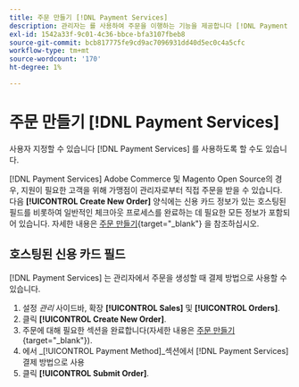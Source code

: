 ```yaml
---
title: 주문 만들기 [!DNL Payment Services]
description: 관리자는 를 사용하여 주문을 이행하는 기능을 제공합니다 [!DNL Payment Services] 지원이 필요한 고객을 위해 매상에서 관리자에게 직접 요청합니다.
exl-id: 1542a33f-9c01-4c36-bbce-bfa3107fbeb8
source-git-commit: bcb817775fe9cd9ac7096931dd40d5ec0c4a5cfc
workflow-type: tm+mt
source-wordcount: '170'
ht-degree: 1%

---
```


# 주문 만들기 [!DNL Payment Services]

사용자 지정할 수 있습니다 [!DNL Payment Services] 를 사용하도록 할 수도 있습니다.

[!DNL Payment Services] Adobe Commerce 및 Magento Open Source의 경우, 지원이 필요한 고객을 위해 가맹점이 관리자로부터 직접 주문을 받을 수 있습니다. 다음 **[!UICONTROL Create New Order]** 양식에는 신용 카드 정보가 있는 호스팅된 필드를 비롯하여 일반적인 체크아웃 프로세스를 완료하는 데 필요한 모든 정보가 포함되어 있습니다. 자세한 내용은 [주문 만들기](https://docs.magento.com/user-guide/customers/customer-account-create-order.html){target=&quot;_blank&quot;} 을 참조하십시오.

## 호스팅된 신용 카드 필드

[!DNL Payment Services] 는 관리자에서 주문을 생성할 때 결제 방법으로 사용할 수 있습니다.

1. 설정 _관리_ 사이드바, 확장 **[!UICONTROL Sales]** 및 **[!UICONTROL Orders]**.
1. 클릭 **[!UICONTROL Create New Order]**.
1. 주문에 대해 필요한 섹션을 완료합니다(자세한 내용은 [주문 만들기](https://docs.magento.com/user-guide/customers/customer-account-create-order.html){target=&quot;_blank&quot;}).
1. 에서 _[!UICONTROL Payment Method]_섹션에서 [!DNL Payment Services] 결제 방법으로 사용
1. 클릭 **[!UICONTROL Submit Order]**.
